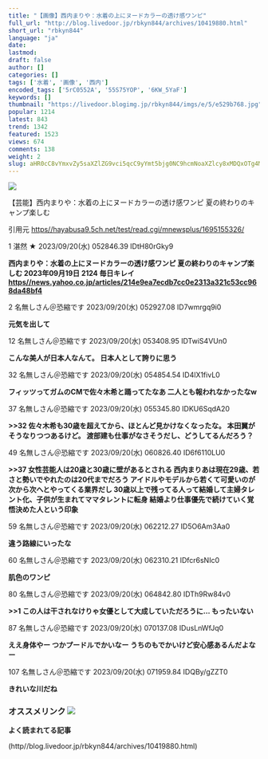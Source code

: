 ```yaml
---
title: "【画像】西内まりや：水着の上にヌードカラーの透け感ワンピ"
full_url: "http://blog.livedoor.jp/rbkyn844/archives/10419880.html"
short_url: "rbkyn844"
language: "ja"
date: 
lastmod: 
draft: false
author: []
categories: []
tags: ['水着', '画像', '西内']
encoded_tags: ['5rC0552A', '55S75YOP', '6KW_5YaF']
keywords: []
thumbnail: "https://livedoor.blogimg.jp/rbkyn844/imgs/e/5/e529b768.jpg"
popular: 1214
latest: 843
trend: 1342
featured: 1523
views: 674
comments: 138
weight: 2
slug: aHR0cC8vYmxvZy5saXZlZG9vci5qcC9yYmt5bjg0NC9hcmNoaXZlcy8xMDQxOTg4MC5odG1s
---
```


![](https://livedoor.blogimg.jp/rbkyn844/imgs/e/5/e529b768.jpg)

<div><p>【芸能】西内まりや：水着の上にヌードカラーの透け感ワンピ 夏の終わりのキャンプ楽しむ</p><p>引用元 <a href='https//hayabusa9.5ch.net/test/read.cgi/mnewsplus/1695155326/' target='_blank' title=''>https//hayabusa9.5ch.net/test/read.cgi/mnewsplus/1695155326/ </a> </p><p class='res1'>1 湛然 ★ 2023/09/20(水) 052846.39 IDtH80rGky9 </p> <p class='res2'><b> 西内まりや：水着の上にヌードカラーの透け感ワンピ 夏の終わりのキャンプ楽しむ 2023年09月19日 2124 毎日キレイ <a href='https//news.yahoo.co.jp/articles/214e9ea7ecdb7cc0e2313a321c53cc968da48bf4' target='_blank'>https//news.yahoo.co.jp/articles/214e9ea7ecdb7cc0e2313a321c53cc968da48bf4</a> </b></p> <p class='res1'>2 名無しさん＠恐縮です 2023/09/20(水) 052927.08 ID7wmrgq9i0 </p> <p class='res2'><b> 元気を出して </b></p> <p class='res1'>12 名無しさん＠恐縮です 2023/09/20(水) 053408.95 IDTwiS4VUn0 </p> <p class='res2'><b> こんな美人が日本人なんて。 日本人として誇りに思う </b></p> <p class='res1'>32 名無しさん＠恐縮です 2023/09/20(水) 054854.54 ID4lX1fivL0 </p> <p class='res2'><b> フィッツってガムのCMで佐々木希と踊ってたなあ 二人とも報われなかったなw </b></p> <p class='res1'>37 名無しさん＠恐縮です 2023/09/20(水) 055345.80 IDKU6SqdA20 </p> <p class='res2'><b> >>32 佐々木希も30歳を超えてから、ほとんど見かけなくなったな。 本田翼がそうなりつつあるけど。 渡部建も仕事がなさそうだし、どうしてるんだろう？ </b></p> <p class='res1'>49 名無しさん＠恐縮です 2023/09/20(水) 060826.40 ID6f6110LU0 </p> <p class='res2'><b> >>37 女性芸能人は20歳と30歳に壁があるとされる 西内まりあは現在29歳、若さと勢いでやれたのは20代までだろう アイドルやモデルから若くて可愛いのが次から次へとやってくる業界だし 30歳以上で残ってる人って結婚して主婦タレント化、子供が生まれてママタレントに転身 結婚より仕事優先で続けていく覚悟決めた人という印象 </b></p> <p class='res1'>59 名無しさん＠恐縮です 2023/09/20(水) 062212.27 ID5O6Am3Aa0 </p> <p class='res2'><b> 違う路線にいったな </b></p> <p class='res1'>60 名無しさん＠恐縮です 2023/09/20(水) 062310.21 IDfcr6sNIc0 </p> <p class='res2'><b> 肌色のワンピ </b></p> <p class='res1'>80 名無しさん＠恐縮です 2023/09/20(水) 064842.80 IDTh9Rw84v0 </p> <p class='res2'><b> >>1 この人は干されなけりゃ女優として大成していただろうに… もったいない </b></p> <p class='res1'>87 名無しさん＠恐縮です 2023/09/20(水) 070137.08 IDusLnWfJq0 </p> <p class='res2'><b> ええ身体やー つかプードルでかいなー うちのもでかいけど安心感あるんだよなー </b></p> <p class='res1'>107 名無しさん＠恐縮です 2023/09/20(水) 071959.84 IDQBy/gZZT0 </p> <p class='res2'><b> きれいな川だね </b></p> <p id='5077e33f033c4e934bb013c7c4eb8bbd'> </p> <p class='no-pc'></p> <h3 class='linkh'>オススメリンク <img src='http//blog.livedoor.jp/rbkyn844/ftp/fusagikom-fikergh.png'></h3> <p class='link2'> </p> <p class='no-pc'></p> <p class='no-pc'><p><b>よく読まれてる記事</b></p></p> </div>

(http//blog.livedoor.jp/rbkyn844/archives/10419880.html)
